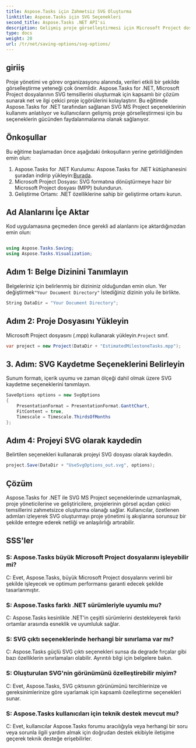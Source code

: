 ```yaml
---
title: Aspose.Tasks için Zahmetsiz SVG Oluşturma
linktitle: Aspose.Tasks için SVG Seçenekleri
second_title: Aspose.Tasks .NET API'si
description: Gelişmiş proje görselleştirmesi için Microsoft Project dosyalarının SVG temsillerini zahmetsizce oluşturmak amacıyla Aspose.Tasks for .NET'i nasıl kullanacağınızı öğrenin.
type: docs
weight: 20
url: /tr/net/saving-options/svg-options/
---
```

## giriiş
Proje yönetimi ve görev organizasyonu alanında, verileri etkili bir şekilde görselleştirme yeteneği çok önemlidir. Aspose.Tasks for .NET, Microsoft Project dosyalarının SVG temsillerini oluşturmak için kapsamlı bir çözüm sunarak net ve ilgi çekici proje içgörülerini kolaylaştırır. Bu eğitimde Aspose.Tasks for .NET tarafından sağlanan SVG MS Project seçeneklerinin kullanımı anlatılıyor ve kullanıcıların gelişmiş proje görselleştirmesi için bu seçeneklerin gücünden faydalanmalarına olanak sağlanıyor.
## Önkoşullar
Bu eğitime başlamadan önce aşağıdaki önkoşulların yerine getirildiğinden emin olun:
1.  Aspose.Tasks for .NET Kurulumu: Aspose.Tasks for .NET kütüphanesini şuradan indirip yükleyin:[Burada](https://releases.aspose.com/tasks/net/).
2. Microsoft Project Dosyası: SVG formatına dönüştürmeye hazır bir Microsoft Project dosyası (MPP) bulundurun.
3. Geliştirme Ortamı: .NET özelliklerine sahip bir geliştirme ortamı kurun.

## Ad Alanlarını İçe Aktar
Kod uygulamasına geçmeden önce gerekli ad alanlarını içe aktardığınızdan emin olun:
```csharp

using Aspose.Tasks.Saving;
using Aspose.Tasks.Visualization;
```

## Adım 1: Belge Dizinini Tanımlayın
 Belgeleriniz için belirlenmiş bir dizininiz olduğundan emin olun. Yer değiştirmek`"Your Document Directory"` İstediğiniz dizinin yolu ile birlikte.
```csharp
String DataDir = "Your Document Directory";
```
## Adım 2: Proje Dosyasını Yükleyin
Microsoft Project dosyasını (.mpp) kullanarak yükleyin.`Project` sınıf.
```csharp
var project = new Project(DataDir + "EstimatedMilestoneTasks.mpp");
```
## 3. Adım: SVG Kaydetme Seçeneklerini Belirleyin
Sunum formatı, içerik uyumu ve zaman ölçeği dahil olmak üzere SVG kaydetme seçeneklerini tanımlayın.
```csharp
SaveOptions options = new SvgOptions
{
    PresentationFormat = PresentationFormat.GanttChart,
    FitContent = true,
    Timescale = Timescale.ThirdsOfMonths
};
```
## Adım 4: Projeyi SVG olarak kaydedin
Belirtilen seçenekleri kullanarak projeyi SVG dosyası olarak kaydedin.
```csharp
project.Save(DataDir + "UseSvgOptions_out.svg", options);
```

## Çözüm
Aspose.Tasks for .NET ile SVG MS Project seçeneklerinde uzmanlaşmak, proje yöneticilerine ve geliştiricilere, projelerinin görsel açıdan çekici temsillerini zahmetsizce oluşturma olanağı sağlar. Kullanıcılar, özetlenen adımları izleyerek SVG oluşturmayı proje yönetimi iş akışlarına sorunsuz bir şekilde entegre ederek netliği ve anlaşılırlığı artırabilir.
## SSS'ler
### S: Aspose.Tasks büyük Microsoft Project dosyalarını işleyebilir mi?
C: Evet, Aspose.Tasks, büyük Microsoft Project dosyalarını verimli bir şekilde işleyecek ve optimum performansı garanti edecek şekilde tasarlanmıştır.

### S: Aspose.Tasks farklı .NET sürümleriyle uyumlu mu?
C: Aspose.Tasks kesinlikle .NET'in çeşitli sürümlerini destekleyerek farklı ortamlar arasında esneklik ve uyumluluk sağlar.

### S: SVG çıktı seçeneklerinde herhangi bir sınırlama var mı?
C: Aspose.Tasks güçlü SVG çıktı seçenekleri sunsa da degrade fırçalar gibi bazı özelliklerin sınırlamaları olabilir. Ayrıntılı bilgi için belgelere bakın.

### S: Oluşturulan SVG'nin görünümünü özelleştirebilir miyim?
C: Evet, Aspose.Tasks, SVG çıktısının görünümünü tercihlerinize ve gereksinimlerinize göre uyarlamak için kapsamlı özelleştirme seçenekleri sunar.

### S: Aspose.Tasks kullanıcıları için teknik destek mevcut mu?
C: Evet, kullanıcılar Aspose.Tasks forumu aracılığıyla veya herhangi bir soru veya sorunla ilgili yardım almak için doğrudan destek ekibiyle iletişime geçerek teknik desteğe erişebilirler.